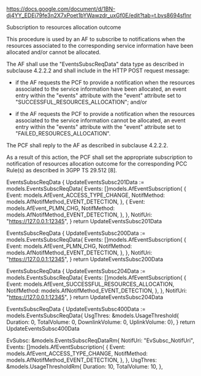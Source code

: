 https://docs.google.com/document/d/1BN-dj4YY_EDEj79fe3n2X7xPoet1bYWawzdr_uxGf0E/edit?tab=t.bvs8694sflnr

Subscription to resources allocation outcome

This procedure is used by an AF to subscribe to notifications when the resources associated to the corresponding service information have been allocated and/or cannot be allocated.

The AF shall use the "EventsSubscReqData" data type as described in subclause 4.2.2.2 and shall include in the HTTP POST request message:

- if the AF requests the PCF to provide a notification when the resources associated to the service information have been allocated, an event entry within the "events" attribute with the "event" attribute set to "SUCCESSFUL_RESOURCES_ALLOCATION"; and/or

- if the AF requests the PCF to provide a notification when the resources associated to the service information cannot be allocated, an event entry within the "events" attribute with the "event" attribute set to "FAILED_RESOURCES_ALLOCATION".

The PCF shall reply to the AF as described in subclause 4.2.2.2.

As a result of this action, the PCF shall set the appropriate subscription to notification of resources allocation outcome for the corresponding PCC Rule(s) as described in 3GPP TS 29.512 [8].


EventsSubscReqData {
	UpdateEventsSubsc201Data := models.EventsSubscReqData{
		Events: []models.AfEventSubscription{
			{
				Event:       models.AfEvent_ACCESS_TYPE_CHANGE,
				NotifMethod: models.AfNotifMethod_EVENT_DETECTION,
			},
			{
				Event:       models.AfEvent_PLMN_CHG,
				NotifMethod: models.AfNotifMethod_EVENT_DETECTION,
			},
		},
		NotifUri: "https://127.0.0.1:12345",
	}
	return UpdateEventsSubsc201Data

EventsSubscReqData {
	UpdateEventsSubsc200Data := models.EventsSubscReqData{
		Events: []models.AfEventSubscription{
			{
				Event:       models.AfEvent_PLMN_CHG,
				NotifMethod: models.AfNotifMethod_EVENT_DETECTION,
			},
		},
		NotifUri: "https://127.0.0.1:12345",
	}
	return UpdateEventsSubsc200Data

EventsSubscReqData {
	UpdateEventsSubsc204Data := models.EventsSubscReqData{
		Events: []models.AfEventSubscription{
			{
				Event:       models.AfEvent_SUCCESSFUL_RESOURCES_ALLOCATION,
				NotifMethod: models.AfNotifMethod_EVENT_DETECTION,
			},
		},
		NotifUri: "https://127.0.0.1:12345",
	}
	return UpdateEventsSubsc204Data

EventsSubscReqData {
	UpdateEventsSubsc400Data := models.EventsSubscReqData{
		UsgThres: &models.UsageThreshold{
			Duration:       0,
			TotalVolume:    0,
			DownlinkVolume: 0,
			UplinkVolume:   0},
	}
	return UpdateEventsSubsc400Data

EvSubsc: &models.EventsSubscReqDataRm{
			NotifUri: "EvSubsc_NotifUri",
			Events: []models.AfEventSubscription{
				{
					Event:       models.AfEvent_ACCESS_TYPE_CHANGE,
					NotifMethod: models.AfNotifMethod_EVENT_DETECTION,
				},
			},
			UsgThres: &models.UsageThresholdRm{
				Duration:    10,
				TotalVolume: 10,
			},

